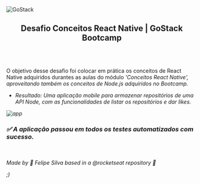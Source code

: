 <img alt="GoStack" src="https://storage.googleapis.com/golden-wind/bootcamp-gostack/header-desafios-new.png" />
<h2 align="center">
  Desafio Conceitos React Native | GoStack Bootcamp
</h2>

<br>
<br>

O objetivo desse desafio foi colocar em prática os conceitos de React Native adquiridos durantes as aulas do módulo <i>'Conceitos React Native',<i> aproveitando também os conceitos de Node.js adquiridos no Bootcamp.
- Resultado: Uma aplicação mobile para armazenar repositórios de uma API Node, com as funcionalidades de listar os repositórios e dar likes.

![app](https://i.imgur.com/jRNVE9t.png)

### ✅️ A aplicação passou em todos os testes automatizados com sucesso.

<br>
<br>
Made by <i>🚀 Felipe Silva<i> based in a @rocketseat repository 💜


;)